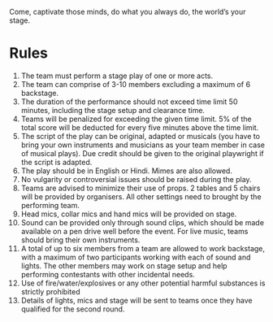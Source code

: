 <!-- TITLE: Natya-Shastra -->
<!-- SUBTITLE:Lights out. The curtain opens. You open your eyes. And cue.You breathe.  -->
Come, captivate those minds, do what you always do, the world’s your stage.
# Rules
1. The team must perform a stage play of one or more acts.
2. The team can comprise of 3-10 members excluding a maximum of 6 backstage.
3. The duration of the performance should not exceed time limit 50 minutes, including the stage setup and clearance time.
4. Teams will be penalized for exceeding the given time limit. 5% of the total score will be deducted for every five minutes above the time limit.
5. The script of the play can be original, adapted or musicals (you have to bring your own instruments and musicians as your team member in case of musical plays). Due credit should be given to the original playwright if the script is adapted.
6. The play should be in English or Hindi. Mimes are also allowed.
7. No vulgarity or controversial issues should be raised during the play.
8. Teams are advised to minimize their use of props. 2 tables and 5 chairs will be provided by organisers. All other settings need to brought by the performing team.
9. Head mics, collar mics and hand mics will be provided on stage. 
10. Sound can be provided only through sound clips, which should be made available on a pen drive well before the event. For live music, teams should bring their own instruments. 
11. A total of up to six members from a team are allowed to work backstage, with a maximum of two participants working with each of sound and lights. The other members may work on stage setup and help performing contestants with other incidental needs.
12. Use of fire/water/explosives or any other potential harmful substances is strictly prohibited
13. Details of lights, mics and stage will be sent to teams once they have qualified for the second round.